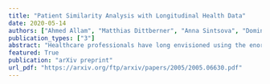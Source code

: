 ```yaml
---
title: "Patient Similarity Analysis with Longitudinal Health Data"
date: 2020-05-14
authors: ["Ahmed Allam", "Matthias Dittberner", "Anna Sintsova", "Dominique Brodbeck", "Michael Krauthammer"]
publication_types: ["3"]
abstract: "Healthcare professionals have long envisioned using the enormous processing powers of computers to discover new facts and medical knowledge locked inside electronic health records. These vast medical archives contain time-resolved information about medical visits, tests and procedures, as well as outcomes, which together form individual patient journeys. By assessing the similarities among these journeys, it is possible to uncover clusters of common disease trajectories with shared health outcomes. The assignment of patient journeys to specific clusters may in turn serve as the basis for personalized outcome prediction and treatment selection. This procedure is a non-trivial computational problem, as it requires the comparison of patient data with multi-dimensional and multi-modal features that are captured at different times and resolutions. In this review, we provide a comprehensive overview of the tools and methods that are used in patient similarity analysis with longitudinal data and discuss its potential for improving clinical decision making."
featured: True
publication: "arXiv preprint"
url_pdf: "https://arxiv.org/ftp/arxiv/papers/2005/2005.06630.pdf"
---
```


